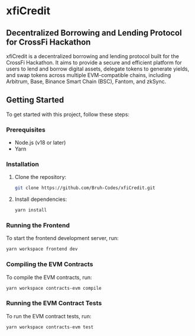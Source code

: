 # xfiCredit

## Decentralized Borrowing and Lending Protocol for CrossFi Hackathon

xfiCredit is a decentralized borrowing and lending protocol built for the CrossFi Hackathon. It aims to provide a secure and efficient platform for users to lend and borrow digital assets, delegate tokens to generate yields, and swap tokens across multiple EVM-compatible chains, including Arbitrum, Base, Binance Smart Chain (BSC), Fantom, and zkSync.

## Getting Started

To get started with this project, follow these steps:

### Prerequisites

- Node.js (v18 or later)
- Yarn

### Installation

1. Clone the repository:

   ```bash
   git clone https://github.com/Bruh-Codes/xfiCredit.git
   ```

2. Install dependencies:

   ```bash
   yarn install
   ```

### Running the Frontend

To start the frontend development server, run:

```bash
yarn workspace frontend dev
```

### Compiling the EVM Contracts

To compile the EVM contracts, run:

```bash
yarn workspace contracts-evm compile
```

### Running the EVM Contract Tests

To run the EVM contract tests, run:

```bash
yarn workspace contracts-evm test
```
